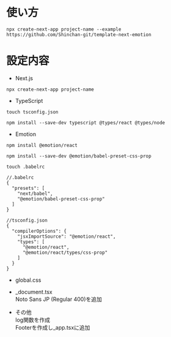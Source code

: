 # 使い方
```
npx create-next-app project-name --example https://github.com/Shinchan-git/template-next-emotion
```

# 設定内容
- Next.js
```
npx create-next-app project-name
```

- TypeScript
```
touch tsconfig.json
```
```
npm install --save-dev typescript @types/react @types/node
```

- Emotion
```
npm install @emotion/react
```
```
npm install --save-dev @emotion/babel-preset-css-prop
```
```
touch .babelrc
```
```
//.babelrc
{
  "presets": [
    "next/babel",
    "@emotion/babel-preset-css-prop"
  ]
}
```
```
//tsconfig.json
{
  "compilerOptions": {
    "jsxImportSource": "@emotion/react",
    "types": [
      "@emotion/react",
      "@emotion/react/types/css-prop"
    ]
  }
}
```

- global.css

- _document.tsx  
Noto Sans JP (Regular 400)を追加

- その他  
log関数を作成  
Footerを作成し_app.tsxに追加
